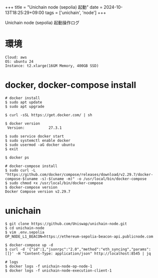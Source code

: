 +++
title = "Unichain node (sepolia) 起動"
date = 2024-10-13T18:25:29+09:00
tags = ['unichain', 'node']
+++

Unichain node (sepolia) 起動操作ログ

# 環境
```
Cloud: aws
OS: ubuntu 24
Instance: t2.xlarge(16GM Memory, 400GB SSD)
```

# docker, docker-compose install
```
# docker install
$ sudo apt update
$ sudo apt upgrade

$ curl -sSL https://get.docker.com/ | sh

$ docker version
 Version:           27.3.1

$ sudo service docker start
$ sudo systemctl enable docker
$ sudo usermod -aG docker ubuntu
$ exit

$ docker ps

# docker-compose install
$ sudo curl -L "https://github.com/docker/compose/releases/download/v2.29.7/docker-compose-$(uname -s)-$(uname -m)" -o /usr/local/bin/docker-compose
$ sudo chmod +x /usr/local/bin/docker-compose
$ docker-compose version
Docker Compose version v2.29.7
```

# unichain
```
$ git clone https://github.com/Uniswap/unichain-node.git
$ cd unichain-node
$ vim .env.sepolia
OP_NODE_L1_BEACON=https://ethereum-sepolia-beacon-api.publicnode.com

$ docker-compose up -d
$ curl -d '{"id":1,"jsonrpc":"2.0","method":"eth_syncing","params":[]}' -H "Content-Type: application/json" http://localhost:8545 | jq

# logs
$ docker logs -f unichain-node-op-node-1
$ docker logs -f unichain-node-execution-client-1
```
